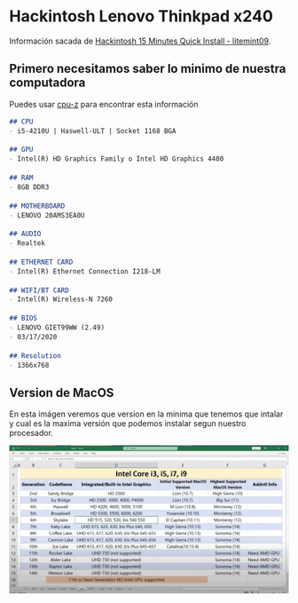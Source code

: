 # Hackintosh Lenovo Thinkpad x240

Información sacada de [Hackintosh 15 Minutes Quick Install - litemint09](https://www.youtube.com/watch?v=weoohMlGyMo&t=0s).

## Primero necesitamos saber lo minimo de nuestra computadora

Puedes usar [cpu-z](https://www.cpuid.com/softwares/cpu-z.html) para encontrar esta información

```md
## CPU
- i5-4210U | Haswell-ULT | Socket 1168 BGA

## GPU
- Intel(R) HD Graphics Family o Intel HD Graphics 4400

## RAM
- 8GB DDR3

## MOTHERBOARD
- LENOVO 20AMS3EA0U

## AUDIO
- Realtek

## ETHERNET CARD
- Intel(R) Ethernet Connection I218-LM

## WIFI/BT CARD
- Intel(R) Wireless-N 7260

## BIOS
- LENOVO GIET99WW (2.49)
- 03/17/2020

## Resolution
- 1366x768
```

## Version de MacOS

En esta imágen veremos que version en la minima que tenemos que intalar y cual es la maxima versión que podemos instalar segun nuestro procesador.

![SupportedCPUs](/images/SupportedMacOS.jpg)
